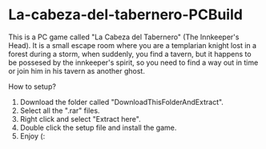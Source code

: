 # La-cabeza-del-tabernero-PCBuild
This is a PC game called "La Cabeza del Tabernero" (The Innkeeper's Head).
It is a small escape room where you are a templarian knight lost in a forest during a storm, when suddenly, you find a tavern, but it happens to be possesed by the innkeeper's spirit, so you need to find a way out in time or join him in his tavern as another ghost.

How to setup?
1. Download the folder called "DownloadThisFolderAndExtract".
2. Select all the ".rar" files.
3. Right click and select "Extract here".
4. Double click the setup file and install the game.
5. Enjoy (:
